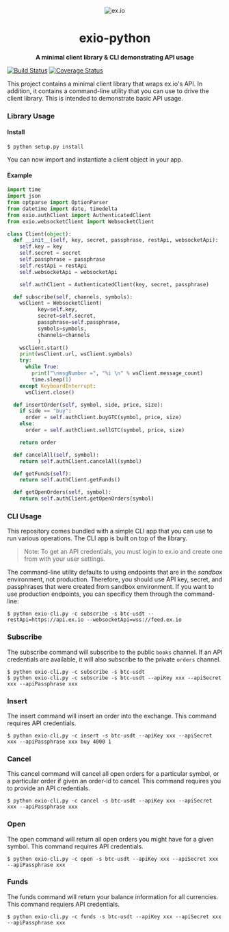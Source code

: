 <p align="center">
  <img src="https://s3.amazonaws.com/sandbox-exio-static/email/email-header.png" alt="ex.io">
</p>
<p align="center">
  <h1 align="center">exio-python</h1>
</p>
<p align="center">
  <b>A minimal client library &amp; CLI demonstrating API usage</b>
</p>

[![Build Status](https://travis-ci.org/zyli5313/exio-python.svg?branch=master)](https://travis-ci.org/zyli5313/exio-python)
[![Coverage Status](https://coveralls.io/repos/github/zyli5313/exio-python/badge.svg?branch=master)](https://coveralls.io/github/zyli5313/exio-python?branch=master)

This project contains a minimal client library that wraps ex.io's API. In addition, it contains a command-line utility that you can use to drive the client library. This is intended to demonstrate basic API usage.

### Library Usage

#### Install

```
$ python setup.py install
```

You can now import and instantiate a client object in your app.

#### Example

```python
import time
import json
from optparse import OptionParser
from datetime import date, timedelta
from exio.authClient import AuthenticatedClient
from exio.websocketClient import WebsocketClient

class Client(object):
  def __init__(self, key, secret, passphrase, restApi, websocketApi):
    self.key = key
    self.secret = secret
    self.passphrase = passphrase
    self.restApi = restApi
    self.websocketApi = websocketApi

    self.authClient = AuthenticatedClient(key, secret, passphrase)

  def subscribe(self, channels, symbols):
    wsClient = WebsocketClient( 
          key=self.key, 
          secret=self.secret, 
          passphrase=self.passphrase,
          symbols=symbols,
          channels=channels
          )
    wsClient.start()
    print(wsClient.url, wsClient.symbols)
    try:
      while True:
        print("\nmsgNumber =", "%i \n" % wsClient.message_count)
        time.sleep(1)
    except KeyboardInterrupt:
      wsClient.close()

  def insertOrder(self, symbol, side, price, size):
    if side == "buy":
      order = self.authClient.buyGTC(symbol, price, size)
    else:
      order = self.authClient.sellGTC(symbol, price, size)

    return order

  def cancelAll(self, symbol):
    return self.authClient.cancelAll(symbol)

  def getFunds(self):
    return self.authClient.getFunds()

  def getOpenOrders(self, symbol):
    return self.authClient.getOpenOrders(symbol)
```

### CLI Usage

This repository comes bundled with a simple CLI app that you can use to run various operations. The CLI app is built on top of the library. 

> Note: To get an API credentials, you must login to ex.io and create one from with your user settings.

The command-line utility defaults to using endpoints that are in the _sandbox_ environment, not production. Therefore, you should use API key, secret, and passphrases that were created from sandbox environment. If you want to use production endpoints, you can specificy them through the command-line:

```
$ python exio-cli.py -c subscribe -s btc-usdt --restApi=https://api.ex.io --websocketApi=wss://feed.ex.io
```

### Subscribe

The subscribe command will subscribe to the public `books` channel. If an API credentials are available, it will also subscribe to the private `orders` channel.

```
$ python exio-cli.py -c subscribe -s btc-usdt
$ python exio-cli.py -c subscribe -s btc-usdt --apiKey xxx --apiSecret xxx --apiPassphrase xxx
```

### Insert

The insert command will insert an order into the exchange. This command requires API credentials.

```
$ python exio-cli.py -c insert -s btc-usdt --apiKey xxx --apiSecret xxx --apiPassphrase xxx buy 4000 1
```

### Cancel

This cancel command will cancel all open orders for a particular symbol, or a particular order if given an order-id to cancel. This command requires you to provide an API credentials.

```
$ python exio-cli.py -c cancel -s btc-usdt --apiKey xxx --apiSecret xxx --apiPassphrase xxx
```

### Open

The open command will return all open orders you might have for a given symbol. This command requires API credentials.

```
$ python exio-cli.py -c open -s btc-usdt --apiKey xxx --apiSecret xxx --apiPassphrase xxx
```

### Funds

The funds command will return your balance information for all currencies. This command requiers API credentials.

```
$ python exio-cli.py -c funds -s btc-usdt --apiKey xxx --apiSecret xxx --apiPassphrase xxx
```